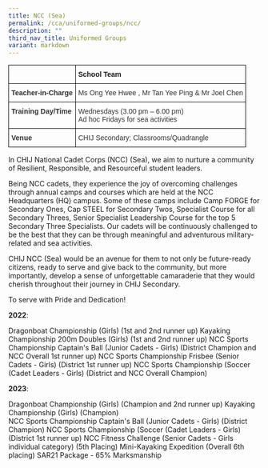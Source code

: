 ```yaml
---
title: NCC (Sea)
permalink: /cca/uniformed-groups/ncc/
description: ""
third_nav_title: Uniformed Groups
variant: markdown
---
```

<style type="text/css">
.tg  {border-collapse:collapse;border-spacing:0;}
.tg td{border-color:black;border-style:solid;border-width:1px;font-family:Arial, sans-serif;font-size:14px;
  overflow:hidden;padding:10px 5px;word-break:normal;}
.tg th{border-color:black;border-style:solid;border-width:1px;font-family:Arial, sans-serif;font-size:14px;
  font-weight:normal;overflow:hidden;padding:10px 5px;word-break:normal;}
.tg .tg-1wig{font-weight:bold;text-align:left;vertical-align:top}
.tg .tg-pvk6{color:#333;text-align:left;vertical-align:middle}
.tg .tg-osjb{color:#333;font-weight:bold;text-align:left;vertical-align:top}
</style>
<table class="tg">
<thead>
  <tr>
    <th class="tg-osjb"></th>
    <th class="tg-1wig">School Team</th>
  </tr>
</thead>
<tbody>
  <tr>
    <td class="tg-osjb">Teacher-in-Charge<br></td>
    <td class="tg-pvk6"><span style="color:inherit;background-color:transparent">Ms Ong Yee Hwee , Mr Tan Yee Ping &amp; Mr Joel Chen</span><br></td>
  </tr>
  <tr>
    <td class="tg-osjb">Training Day/Time<br></td>
    <td class="tg-pvk6"><span style="color:inherit;background-color:transparent">Wednesdays (3.00 pm – 6.00 pm)</span><br><span style="color:inherit;background-color:transparent">Ad hoc Fridays for sea activities</span></td>
  </tr>
  <tr>
    <td class="tg-osjb">Venue<br></td>
    <td class="tg-pvk6"><span style="color:inherit;background-color:transparent">CHIJ Secondary; Classrooms/Quadrangle</span></td>
  </tr>
</tbody>
</table>

In CHIJ National Cadet Corps (NCC) (Sea), we aim to nurture a community of Resilient, Responsible, and Resourceful student leaders.

  

Being NCC cadets, they experience the joy of overcoming challenges through annual camps and courses which are held at the NCC Headquarters (HQ) campus. Some of these camps include Camp FORGE for Secondary Ones, Cap STEEL for Secondary Twos, Specialist Course for all Secondary Threes, Senior Specialist Leadership Course for the top 5 Secondary Three Specialists. Our cadets will be continuously challenged to be the best that they can be through meaningful and adventurous military-related and sea activities.&nbsp;

CHIJ NCC (Sea) would be an avenue for them to not only be future-ready citizens, ready to serve and give back to the community, but more importantly, develop a sense of unforgettable camaraderie that they would cherish throughout their journey in CHIJ Secondary.

To serve with Pride and Dedication!

**2022**: 

Dragonboat Championship (Girls) (1st and 2nd runner up)
Kayaking Championship 200m Doubles (Girls) (1st and 2nd runner up) 
NCC Sports Championship Captain's Ball (Junior Cadets - Girls) (District Champion and NCC Overall 1st runner up) 
NCC Sports Championship Frisbee (Senior Cadets - Girls) (District 1st runner up) 
NCC Sports Championship (Soccer (Cadet Leaders - Girls) (District and NCC Overall Champion) 


**2023**: 

Dragonboat Championship (Girls) (Champion and 2nd runner up)
Kayaking Championship (Girls) (Champion)  
NCC Sports Championship Captain's Ball (Junior Cadets - Girls) (District Champion) 
NCC Sports Championship (Soccer (Cadet Leaders - Girls) (District 1st runner up)
NCC Fitness Challenge (Senior Cadets - Girls individual category) (5th Placing)
Mini-Kayaking Expedition (Overall 6th placing) 
SAR21 Package - 65% Marksmanship